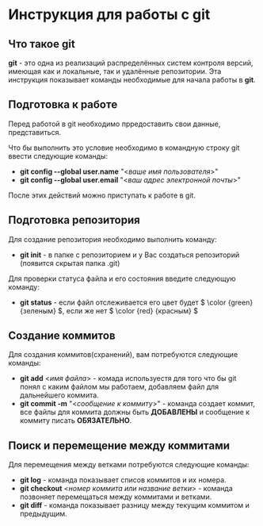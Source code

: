 # **Инструкция для работы с git**

## Что такое git

__git__ - это одна из реализаций распределённых систем контроля версий, имеющая как и локальные, так и удалённые репозитории. Эта инструкция показывает команды необходимые для начала работы в __git__.

## Подготовка к работе 

Перед работой в git необходимо прредоставить свои данные, представиться. 

Что бы выполнить это условие необходимо в командную строку git ввести следующие команды:
* **git config --global user.name** "<*ваше имя пользователя*>"
* **git config --global user.email** "<*ваш адрес электронной почты*>"

После этих действий можно приступать к работе в git.

## Подготовка репозитория
Для создание репозитория необходимо выполнить команду:
* **git init** - в папке с репозиторием и у Вас создаться репозиторий (появится скрытая папка .git)

Для проверки статуса файла и его состояния введите следующую команду:
* **git status** - если файл отслеживается его цвет будет $ \color {green} {зеленым} $, если же нет $ \color {red} {красным} $ 

## Создание коммитов
Для создания коммитов(схранений), вам потребуются следующие команды:
* **git add** <*имя файла*> - комада используестя для того что бы git понял с каким файлом  мы работаем, добавляем файл для дальнейшего коммита.
* **git commit -m** "<*сообщение к коммиту*>" - команда создает коммит, все файлы для коммита должны быть __ДОБАВЛЕНЫ__ и сообщение к коммиту писать __ОБЯЗАТЕЛЬНО__.

## Поиск и перемещение между коммитами

Для перемещения между ветками потребуются следующие команды:

* **git log** - команда показывает списов коммитов и их номера.
* **git checkout** <*номер коммита или название ветки*> - команда позвоняет перемещаться между коммитами и ветками.
* **git diff** - команда показывает разницу между текущим коммитом и предыдущим. 